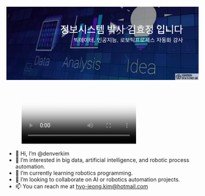 
[![Hyo-Jeong Kim, Ph.D. in CSIS](tyle-cqs-01-1622548427.png)](https://d2xv1of7wkmu9.cloudfront.net/cards.exports/cq/cqsnz5r1vu9kdp/cqsnz5r1vu9kdp.mp4?_ver=1622548682)

<figure class="video_container">
  <video controls="true" allowfullscreen="true" poster="tyle-cqs-01-1622548427.png">
    <source src="cqsnz5r1vu9kdp.mp4" type="video/mp4">
  </video>
</figure>


- 👋 Hi, I’m @denverkim
- 👀 I’m interested in big data, artificial intelligence, and robotic process automation.
- 🌱 I’m currently learning robotics programming. 
- 💞️ I’m looking to collaborate on AI or robotics automation projects.
- 📫 You can reach me at hyo-jeong.kim@hotmail.com

<!---
denverkim/denverkim is a ✨ special ✨ repository because its `README.md` (this file) appears on your GitHub profile.
You can click the Preview link to take a look at your changes.
--->

